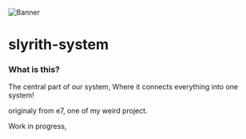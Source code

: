 ![Banner](https://github.com/Slyrith/slyrith-system/assets/82108363/25198803-1176-49dd-b625-12f5e827900f)
<h1 align="left">slyrith-system</h1>

### What is this?
The central part of our system, Where it connects everything into one system! 

originaly from e7, one of my weird project.

Work in progress, 

